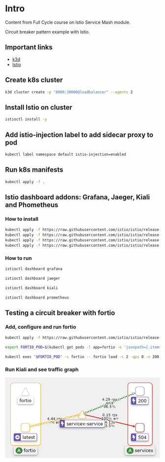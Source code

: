 # Intro

Content from Full Cycle course on Istio Service Mash module.

Circuit breaker pattern example with Istio.

## Important links

- [k3d](https://k3d.io/)
- [Istio](https://istio.io/)

## Create k8s cluster

```sh
k3d cluster create -p "8000:30000@loadbalancer" --agents 2
```

## Install Istio on cluster

```sh
istioctl install -y
```

## Add istio-injection label to add sidecar proxy to pod

```sh
kubectl label namespace default istio-injection=enabled
```

## Run k8s manifests

```sh
kubectl apply -f .
```

## Istio dashboard addons: Grafana, Jaeger, Kiali and Phometheus

### How to install

```sh
kubectl apply -f https://raw.githubusercontent.com/istio/istio/release-1.18/samples/addons/kiali.yaml && \
kubectl apply -f https://raw.githubusercontent.com/istio/istio/release-1.18/samples/addons/grafana.yaml && \
kubectl apply -f https://raw.githubusercontent.com/istio/istio/release-1.18/samples/addons/jaeger.yaml && \
kubectl apply -f https://raw.githubusercontent.com/istio/istio/release-1.18/samples/addons/prometheus.yaml
```

### How to run

```sh
istioctl dashboard grafana
```

```sh
istioctl dashboard jaeger
```

```sh
istioctl dashboard kiali
```

```sh
istioctl dashboard prometheus
```

## Testing a circuit breaker with fortio

### Add, configure and run fortio

```sh
kubectl apply -f https://raw.githubusercontent.com/istio/istio/release-1.18/samples/httpbin/sample-client/fortio-deploy.yaml
```

```sh
export FORTIO_POD=$(kubectl get pods -l app=fortio -o 'jsonpath={.items[0].metadata.name}')
```

```sh
kubectl exec "$FORTIO_POD" -c fortio -- fortio load -c 2 -qps 0 -n 200 -loglevel Warning <http://servicex-service>
```

### Run Kiali and see traffic graph

![Alt text](image.png)
